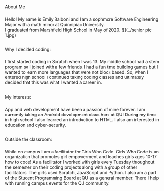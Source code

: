 #
About Me

###
Hello! My name is Emily Balboni and I am a sophmore Software Engineering Major
with a math minor at Quinnipiac University.  
  I graduated from Marshfield High School in May of 2020.
 ![](../senior pic 1.jpg) 

##
Why I decided coding: 

###
I first started coding in Scratch when I was 13. My middle school had a stem program
  so I joined with a few friends. I had a fun time building games but I wanted to learn
  more languages that were not block based. So, when I entered high school I continued 
  taking coding classes and ultimately decided that this was what I wanted a career in.

## 
My interests:

###
App and web development have been a passion of mine forever. I am currently taking an 
  Android development class here at QU! During my time in high school I also learned an 
  introduction to HTML. I also am interested in education and cyber-security. 

## 
Outside the classroom:

###
While on campus I am a facilitator for Girls Who Code. Girls Who Code is an organization 
  that promotes girl empowerment and teaches girls ages 10-17 how to code! As a facilitator 
  I worked with girls every Tuesday throughout the semester on their coding projects along with 
  a group of other facilitators. The girls used Scratch, JavaScript and Python.
  I also am a part of the Student Programming Board at QU as a general member. There 
  I help with running campus events for the QU community. 
  





